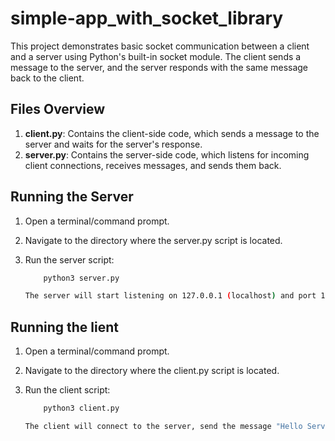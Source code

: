 # simple-app_with_socket_library

This project demonstrates basic socket communication between a client and a server using Python's built-in socket module. The client sends a message to the server, and the server responds with the same message back to the client.

## Files Overview

1. **client.py**: Contains the client-side code, which sends a message to the server and waits for the server's response.
2. **server.py**: Contains the server-side code, which listens for incoming client connections, receives messages, and sends them back.

## Running the Server
1. Open a terminal/command prompt.
2. Navigate to the directory where the server.py script is located.
3. Run the server script:

    ```bash
        python3 server.py

    The server will start listening on 127.0.0.1 (localhost) and port 12345. It will wait for a client to connect.


## Running the lient
1. Open a terminal/command prompt.
2. Navigate to the directory where the client.py script is located.
3. Run the client script:

    ```bash
        python3 client.py

    The client will connect to the server, send the message "Hello Server", and print the server's response (which will be the same message it received).


